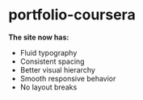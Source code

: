 # portfolio-coursera
**The site now has:**
* Fluid typography
* Consistent spacing
* Better visual hierarchy
* Smooth responsive behavior
* No layout breaks
